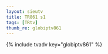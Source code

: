 ```yaml
--- 
layout: sieutv
title: TR861 s1
tags: [TRtv]
thumb_re: globiptv861
---
```

{% include tvadv key="globiptv861" %} 
